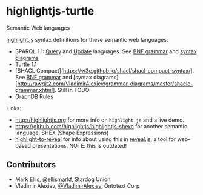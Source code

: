 # highlightjs-turtle
Semantic Web languages

[highlight.js](https://github.com/highlightjs/highlight.js) syntax definitions for these semantic web languages:
- SPARQL 1.1: [Query](https://www.w3.org/TR/sparql11-query/) and [Update](https://www.w3.org/TR/sparql11-update/) languages. See [BNF grammar](https://www.w3.org/TR/sparql11-query/#sparqlGrammar) and [syntax diagrams](http://rawgit2.com/VladimirAlexiev/grammar-diagrams/master/sparql11-grammar.xhtml)
- [Turtle 1.1](https://www.w3.org/TR/turtle/)
- [SHACL Compact](https://w3c.github.io/shacl/shacl-compact-syntax/]. See [BNF grammar](https://github.com/VladimirAlexiev/grammar-diagrams/raw/master/shaclc-grammar.ebnf) and [syntax diagrams][http://rawgit2.com/VladimirAlexiev/grammar-diagrams/master/shaclc-grammar.xhtml].
  Still in TODO
- [GraphDB Rules](http://graphdb.ontotext.com/documentation/standard/reasoning.html)

Links:
- http://highlightjs.org for more info on `highlight.js` and a live demo.
- https://github.com/highlightjs/highlightjs-shexc for another semantic language, SHEX (Shape Expressions)
- [highlight-to-reveal](https://github.com/VladimirAlexiev/highlight-to-reveal) for info about using this in [reveal.js](https://github.com/hakimel/reveal.js), a tool for web-based presentations.
  NOTE: this is outdated!

## Contributors
- Mark Ellis, [@ellismarkf](https://github.com/ellismarkf), Stardog Union
- Vladimir Alexiev, [@VladimirAlexiev](https://github.com/VladimirAlexiev), Ontotext Corp
